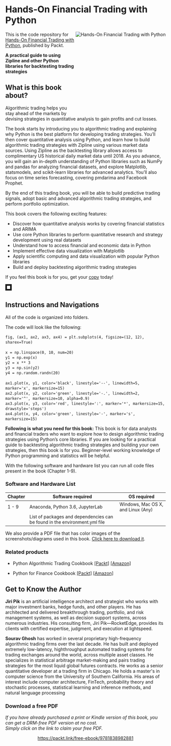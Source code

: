# Hands-On Financial Trading with Python

<a href="https://www.packtpub.com/product/hands-on-financial-trading-with-python/9781838982881?utm_source=github&utm_medium=repository&utm_campaign=9781838982881"><img src="https://static.packt-cdn.com/products/9781838982881/cover/smaller" alt="Hands-On Financial Trading with Python" height="256px" align="right"></a>

This is the code repository for [Hands-On Financial Trading with Python](https://www.packtpub.com/product/hands-on-financial-trading-with-python/9781838982881?utm_source=github&utm_medium=repository&utm_campaign=9781838982881), published by Packt.

**A practical guide to using Zipline and other Python libraries for backtesting trading strategies**

## What is this book about?
Algorithmic trading helps you stay ahead of the markets by devising strategies in quantitative analysis to gain profits and cut losses.

The book starts by introducing you to algorithmic trading and explaining why Python is the best platform for developing trading strategies. You’ll then cover quantitative analysis using Python, and learn how to build algorithmic trading strategies with Zipline using various market data sources. Using Zipline as the backtesting library allows access to complimentary US historical daily market data until 2018. As you advance, you will gain an in-depth understanding of Python libraries such as NumPy and pandas for analyzing financial datasets, and explore Matplotlib, statsmodels, and scikit-learn libraries for advanced analytics. You’ll also focus on time series forecasting, covering pmdarima and Facebook Prophet.

By the end of this trading book, you will be able to build predictive trading signals, adopt basic and advanced algorithmic trading strategies, and perform portfolio optimization.

This book covers the following exciting features: 
* Discover how quantitative analysis works by covering financial statistics and ARIMA
* Use core Python libraries to perform quantitative research and strategy development using real datasets
* Understand how to access financial and economic data in Python
* Implement effective data visualization with Matplotlib
* Apply scientific computing and data visualization with popular Python libraries
* Build and deploy backtesting algorithmic trading strategies

If you feel this book is for you, get your [copy](https://www.amazon.com/dp/1838982884) today!

<a href="https://www.packtpub.com/?utm_source=github&utm_medium=banner&utm_campaign=GitHubBanner"><img src="https://raw.githubusercontent.com/PacktPublishing/GitHub/master/GitHub.png" alt="https://www.packtpub.com/" border="5" /></a>

## Instructions and Navigations
All of the code is organized into folders.

The code will look like the following:
```
fig, (ax1, ax2, ax3, ax4) = plt.subplots(4, figsize=(12, 12), sharex=True)

x = np.linspace(0, 10, num=20)
y1 = np.exp(x)
y2 = x ** 3
y3 = np.sin(y2)
y4 = np.random.randn(20)

ax1.plot(x, y1, color='black', linestyle='--', linewidth=5, marker='x', markersize=15)
ax2.plot(x, y2, color='green', linestyle='-.', linewidth=2, marker='^', markersize=10, alpha=0.9)
ax3.plot(x, y3, color='red', linestyle=':', marker='*', markersize=15, drawstyle='steps')
ax4.plot(x, y4, color='green', linestyle='-', marker='s', markersize=15)

```

**Following is what you need for this book:**
This book is for data analysts and financial traders who want to explore how to design algorithmic trading strategies using Python’s core libraries. If you are looking for a practical guide to backtesting algorithmic trading strategies and building your own strategies, then this book is for you. Beginner-level working knowledge of Python programming and statistics will be helpful.

With the following software and hardware list you can run all code files present in the book (Chapter 1-9).

### Software and Hardware List

| Chapter  | Software required                                                                    | OS required                        |
| -------- | -------------------------------------------------------------------------------------| -----------------------------------|
|  1 - 9   |   Anaconda, Python 3.6, JupyterLab                                           				| Windows, Mac OS X, and Linux (Any) |
|          |   List of packages and dependencies can be found in the environment.yml file         |                                    |

We also provide a PDF file that has color images of the screenshots/diagrams used in this book. [Click here to download it](https://static.packt-cdn.com/downloads/9781838982881_ColorImages.pdf).


### Related products <Other books you may enjoy>
* Python Algorithmic Trading Cookbook [[Packt]](https://www.packtpub.com/product/python-algorithmic-trading-cookbook/9781838989354) [[Amazon]](https://www.amazon.com/dp/1838989358)

* Python for Finance Cookbook [[Packt]](https://www.packtpub.com/product/python-for-finance-cookbook/9781789618518) [[Amazon]](https://www.amazon.com/dp/1789618517)

## Get to Know the Author
**Jiri Pik** is an artificial intelligence architect and strategist who works with major investment banks, hedge funds, and other players. He has architected and delivered breakthrough trading, portfolio, and risk management systems, as well as decision support systems, across numerous industries. His consulting firm, Jiri Pik—RocketEdge, provides its clients with certified expertise, judgment, and execution at lightspeed.

**Sourav Ghosh** has worked in several proprietary high-frequency algorithmic trading firms over the last decade. He has built and deployed extremely low-latency, highthroughput automated trading systems for trading exchanges around the world, across multiple asset classes. He specializes in statistical arbitrage market-making and pairs trading strategies for the most liquid global futures contracts. He works as a senior quantitative developer at a trading firm in Chicago. He holds a master's in computer science from the University of Southern California. His areas of interest include computer architecture, FinTech, probability theory and stochastic processes, statistical learning and inference methods, and natural language processing

### Download a free PDF

 <i>If you have already purchased a print or Kindle version of this book, you can get a DRM-free PDF version at no cost.<br>Simply click on the link to claim your free PDF.</i>
<p align="center"> <a href="https://packt.link/free-ebook/9781838982881">https://packt.link/free-ebook/9781838982881 </a> </p>